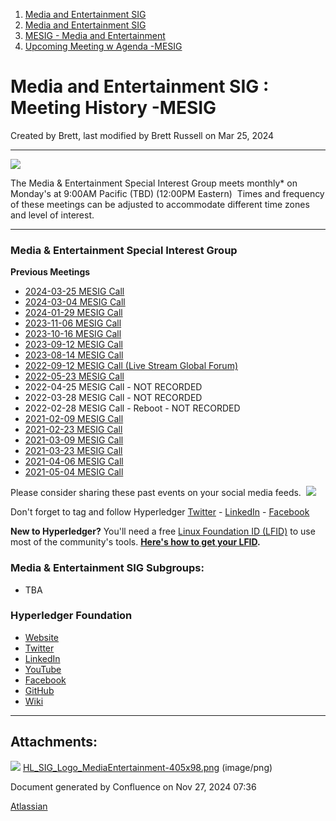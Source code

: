 1. [Media and Entertainment SIG](index.html)
2. [Media and Entertainment SIG](Media-and-Entertainment-SIG_21430277.html)
3. [MESIG - Media and Entertainment](MESIG---Media-and-Entertainment_21446135.html)
4. [Upcoming Meeting w Agenda -MESIG](Upcoming-Meeting-w-Agenda--MESIG_21446625.html)

# Media and Entertainment SIG : Meeting History -MESIG

Created by Brett, last modified by Brett Russell on Mar 25, 2024

* * *

![](attachments/21446695/21457992.png?effects=border-simple%2Cshadow-kn&height=98)

The Media &amp; Entertainment Special Interest Group meets monthly* on Monday's at 9:00AM Pacific (TBD) (12:00PM Eastern)  Times and frequency of these meetings can be adjusted to accommodate different time zones and level of interest.

* * *

### Media &amp; Entertainment Special Interest Group

**Previous Meetings**

- [2024-03-25 MESIG Call](https://lf-hyperledger.atlassian.net/wiki/display/MESIG/2024-03-25+MESIG+Call)
- [2024-03-04 MESIG Call](https://lf-hyperledger.atlassian.net/wiki/display/MESIG/2024-03-04+MESIG+Call)
- [2024-01-29 MESIG Call](https://lf-hyperledger.atlassian.net/wiki/display/MESIG/2024-01-29+MESIG+Call)
- [2023-11-06 MESIG Call](https://lf-hyperledger.atlassian.net/wiki/display/MESIG/2023-11-06+MESIG+Call)
- [2023-10-16 MESIG Call](https://lf-hyperledger.atlassian.net/wiki/display/MESIG/2023-10-16+MESIG+Call)
- [2023-09-12 MESIG Call](https://lf-hyperledger.atlassian.net/wiki/display/MESIG/2023-09-12+MESIG+Call)
- [2023-08-14 MESIG Call](https://lf-hyperledger.atlassian.net/wiki/display/MESIG/2023-08-14+MESIG+Call)
- [2022-09-12 MESIG Call (Live Stream Global Forum)](https://lf-hyperledger.atlassian.net/wiki/display/MESIG/2022-09-12+MESIG+Call)
- [2022-05-23 MESIG Call](https://lf-hyperledger.atlassian.net/wiki/display/MESIG/2022-05-23+MESIG+Call)
- 2022-04-25 MESIG Call - NOT RECORDED
- 2022-03-28 MESIG Call - NOT RECORDED
- 2022-02-28 MESIG Call - Reboot - NOT RECORDED
- [2021-02-09 MESIG Call](https://lf-hyperledger.atlassian.net/wiki/display/MESIG/2021-02-09+MESIG+Call)
- [2021-02-23 MESIG Call](https://lf-hyperledger.atlassian.net/wiki/display/MESIG/2021-02-23+MESIG+Call)
- [2021-03-09 MESIG Call](https://lf-hyperledger.atlassian.net/wiki/display/MESIG/2021-03-09+MESIG+Call)
- [2021-03-23 MESIG Call](https://lf-hyperledger.atlassian.net/wiki/display/MESIG/2021-03-23+MESIG+Call)
- [2021-04-06 MESIG Call](https://lf-hyperledger.atlassian.net/wiki/display/MESIG/2021-04-06+MESIG+Call)
- [2021-05-04 MESIG Call](https://lf-hyperledger.atlassian.net/wiki/display/MESIG/2021-05-04+MESIG+Call)

Please consider sharing these past events on your social media feeds.  ![](plugins/servlet/confluence/placeholder/unknown-macro)

Don't forget to tag and follow Hyperledger [Twitter](https://twitter.com/Hyperledger/) - [LinkedIn](https://www.linkedin.com/company/hyperledger-project/) - [Facebook](https://www.facebook.com/hyperledger)

**New to Hyperledger?** You'll need a free [Linux Foundation ID (LFID)](https://identity.linuxfoundation.org/) to use most of the community's tools. **[Here's how to get your LFID](https://www.youtube.com/watch?v=EEc4JRyaAoA).**

### Media &amp; Entertainment SIG Subgroups:

- TBA

### Hyperledger Foundation

- [Website](https://www.hyperledger.org/)
- [Twitter](https://twitter.com/Hyperledger/)
- [LinkedIn](https://www.linkedin.com/company/hyperledger-project/)
- [YouTube](https://www.youtube.com/channel/UC7_X0WkMtkWzaVUKF-PRBNQ)
- [Facebook](https://www.facebook.com/hyperledger)
- [GitHub](https://github.com/hyperledger)
- [Wiki](https://lf-hyperledger.atlassian.net)

* * *

## Attachments:

![](images/icons/bullet_blue.gif) [HL\_SIG\_Logo\_MediaEntertainment-405x98.png](attachments/21446695/21457992.png) (image/png)

Document generated by Confluence on Nov 27, 2024 07:36

[Atlassian](http://www.atlassian.com/)
